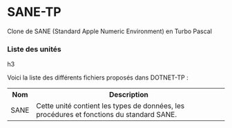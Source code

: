 # SANE-TP
Clone de SANE (Standard Apple Numeric Environment) en Turbo Pascal

<h3>Liste des unités</h3>h3

Voici la liste des différents fichiers proposés dans DOTNET-TP :
<table>
  <tr>
    <th>Nom</th>
    <th>Description</th>
  </tr>
  <tr>
      <td>SANE</td>
      <td>Cette unité contient les types de données, les procédures et fonctions du standard SANE.</td>
  </tr>
</table>
